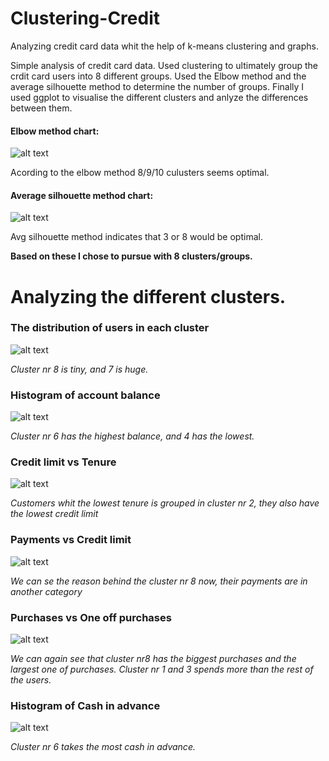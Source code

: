 # Clustering-Credit
Analyzing credit card data whit the help of k-means clustering and graphs.

Simple analysis of credit card data. Used clustering to ultimately group the crdit card users into 8 different groups. Used the Elbow method and the average silhouette method to determine the number of groups. Finally I used ggplot to visualise the different clusters and anlyze the differences between them.

#### Elbow method chart:
![alt text](https://i.imgur.com/J6dCAkW.png)

Acording to the elbow method 8/9/10 culusters seems optimal.


#### Average silhouette method chart:
![alt text](https://i.imgur.com/1I4sAii.png)

Avg silhouette method indicates that 3 or 8 would be optimal.


**Based on these I chose to pursue with 8 clusters/groups.**



# Analyzing the different clusters.

### The distribution of users in each cluster
![alt text](https://i.imgur.com/aur42U7.png)

_Cluster nr 8 is tiny, and 7 is huge._




### Histogram of account balance
![alt text](https://i.imgur.com/IG4qWra.png)

_Cluster nr 6 has the highest balance, and 4 has the lowest._



### Credit limit vs Tenure
![alt text](https://i.imgur.com/zd2btfq.png)

_Customers whit the lowest tenure is grouped in cluster nr 2, they also have the lowest credit limit_



### Payments vs Credit limit
![alt text](https://i.imgur.com/uT7uoeE.png)

_We can se the reason behind the cluster nr 8 now, their payments are in another category_



### Purchases vs One off purchases
![alt text](https://i.imgur.com/uG5NkNO.png)

_We can again see that cluster nr8 has the biggest purchases and the largest one of purchases._
_Cluster nr 1 and 3 spends more than the rest of the users._



### Histogram of Cash in advance
![alt text](https://i.imgur.com/foWDU0D.png)

_Cluster nr 6 takes the most cash in advance._
